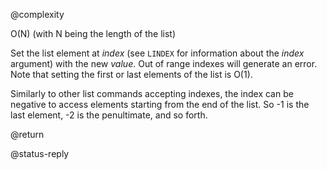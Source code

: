 @complexity

O(N) (with N being the length of the list)


Set the list element at _index_ (see `LINDEX` for information about the
_index_ argument) with the new _value_. Out of range indexes will
generate an error. Note that setting the first or last elements of
the list is O(1).

Similarly to other list commands accepting indexes, the index can be negative to access elements starting from the end of the list. So -1 is the last element, -2 is the penultimate, and so forth.

@return

@status-reply
